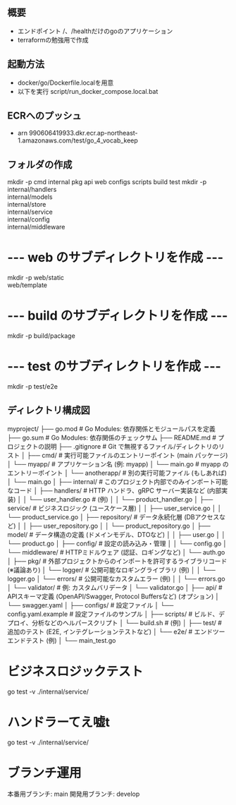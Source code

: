 ## 概要
- エンドポイント /、/healthだけのgoのアプリケーション
- terraformの勉強用で作成

## 起動方法
- docker/go/Dockerfile.localを用意
- 以下を実行
    script/run_docker_compose.local.bat

## ECRへのプッシュ
- arn
    990606419933.dkr.ecr.ap-northeast-1.amazonaws.com/test/go_4_vocab_keep

## フォルダの作成
mkdir -p cmd internal pkg api web configs scripts build test
mkdir -p internal/handlers \
         internal/models \
         internal/store \
         internal/service \
         internal/config \
         internal/middleware
# --- web のサブディレクトリを作成 ---
mkdir -p web/static \
         web/template
# --- build のサブディレクトリを作成 ---
mkdir -p build/package
# --- test のサブディレクトリを作成 ---
mkdir -p test/e2e

## ディレクトリ構成図
myproject/
├── go.mod                      # Go Modules: 依存関係とモジュールパスを定義
├── go.sum                      # Go Modules: 依存関係のチェックサム
├── README.md                   # プロジェクトの説明
├── .gitignore                  # Git で無視するファイル/ディレクトリのリスト
│
├── cmd/                        # 実行可能ファイルのエントリーポイント (main パッケージ)
│   └── myapp/                  # アプリケーション名 (例: myapp)
│       └── main.go             # myapp のエントリーポイント
│   └── anotherapp/             # 別の実行可能ファイル (もしあれば)
│       └── main.go
│
├── internal/                   # このプロジェクト内部でのみインポート可能なコード
│   ├── handlers/               # HTTP ハンドラ、gRPC サーバー実装など (内部実装)
│   │   └── user_handler.go     # (例)
│   │   └── product_handler.go
│   ├── service/                 # ビジネスロジック (ユースケース層)
│   │   ├── user_service.go
│   │   └── product_service.go
│   ├── repository/             # データ永続化層 (DBアクセスなど)
│   │   ├── user_repository.go
│   │   └── product_repository.go
│   ├── model/                  # データ構造の定義 (ドメインモデル、DTOなど)
│   │   ├── user.go
│   │   └── product.go
│   ├── config/                 # 設定の読み込み・管理
│   │   └── config.go
│   └── middleware/             # HTTPミドルウェア (認証、ロギングなど)
│       └── auth.go
│
├── pkg/                        # 外部プロジェクトからのインポートを許可するライブラリコード (※議論あり)
│   └── logger/                 # 公開可能なロギングライブラリ (例)
│   │   └── logger.go
│   └── errors/                 # 公開可能なカスタムエラー (例)
│   │    └── errors.go
│   └── validator/               # 例: カスタムバリデータ
│       └── validator.go
│
├── api/                        # APIスキーマ定義 (OpenAPI/Swagger, Protocol Buffersなど) (オプション)
│   └── swagger.yaml
│
├── configs/                    # 設定ファイル
│   └── config.yaml.example     # 設定ファイルのサンプル
│
├── scripts/                    # ビルド、デプロイ、分析などのヘルパースクリプト
│   └── build.sh                # (例)
│
├── test/                       # 追加のテスト (E2E, インテグレーションテストなど)
│   └── e2e/                    # エンドツーエンドテスト (例)
│       └── main_test.go


# ビジネスロジックテスト
go test -v ./internal/service/

# ハンドラーてえ嘘t
go test -v ./internal/service/




# ブランチ運用
本番用ブランチ: main
開発用ブランチ: develop